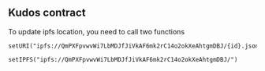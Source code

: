 ## Kudos contract

To update ipfs location, you need to call two functions
```
setURI("ipfs://QmPXFpvwvWi7LbMDJfJiVkAF6mk2rC14o2okXeAhtgmDBJ/{id}.json")
```

```
setIPFS("ipfs://QmPXFpvwvWi7LbMDJfJiVkAF6mk2rC14o2okXeAhtgmDBJ/")
```
